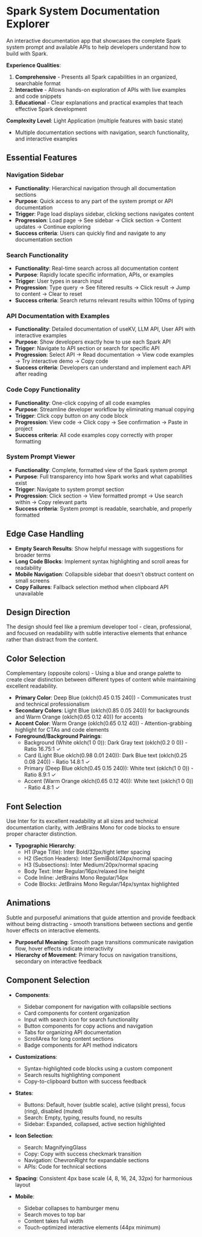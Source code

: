 # Spark System Documentation Explorer

An interactive documentation app that showcases the complete Spark system prompt and available APIs to help developers understand how to build with Spark.

**Experience Qualities**:
1. **Comprehensive** - Presents all Spark capabilities in an organized, searchable format
2. **Interactive** - Allows hands-on exploration of APIs with live examples and code snippets
3. **Educational** - Clear explanations and practical examples that teach effective Spark development

**Complexity Level**: Light Application (multiple features with basic state)
- Multiple documentation sections with navigation, search functionality, and interactive examples

## Essential Features

### Navigation Sidebar
- **Functionality**: Hierarchical navigation through all documentation sections
- **Purpose**: Quick access to any part of the system prompt or API documentation
- **Trigger**: Page load displays sidebar, clicking sections navigates content
- **Progression**: Load page → See sidebar → Click section → Content updates → Continue exploring
- **Success criteria**: Users can quickly find and navigate to any documentation section

### Search Functionality
- **Functionality**: Real-time search across all documentation content
- **Purpose**: Rapidly locate specific information, APIs, or examples
- **Trigger**: User types in search input
- **Progression**: Type query → See filtered results → Click result → Jump to content → Clear to reset
- **Success criteria**: Search returns relevant results within 100ms of typing

### API Documentation with Examples
- **Functionality**: Detailed documentation of useKV, LLM API, User API with interactive examples
- **Purpose**: Show developers exactly how to use each Spark API
- **Trigger**: Navigate to API section or search for specific API
- **Progression**: Select API → Read documentation → View code examples → Try interactive demo → Copy code
- **Success criteria**: Developers can understand and implement each API after reading

### Code Copy Functionality
- **Functionality**: One-click copying of all code examples
- **Purpose**: Streamline developer workflow by eliminating manual copying
- **Trigger**: Click copy button on any code block
- **Progression**: View code → Click copy → See confirmation → Paste in project
- **Success criteria**: All code examples copy correctly with proper formatting

### System Prompt Viewer
- **Functionality**: Complete, formatted view of the Spark system prompt
- **Purpose**: Full transparency into how Spark works and what capabilities exist
- **Trigger**: Navigate to system prompt section
- **Progression**: Click section → View formatted prompt → Use search within → Copy relevant parts
- **Success criteria**: System prompt is readable, searchable, and properly formatted

## Edge Case Handling
- **Empty Search Results**: Show helpful message with suggestions for broader terms
- **Long Code Blocks**: Implement syntax highlighting and scroll areas for readability
- **Mobile Navigation**: Collapsible sidebar that doesn't obstruct content on small screens
- **Copy Failures**: Fallback selection method when clipboard API unavailable

## Design Direction
The design should feel like a premium developer tool - clean, professional, and focused on readability with subtle interactive elements that enhance rather than distract from the content.

## Color Selection
Complementary (opposite colors) - Using a blue and orange palette to create clear distinction between different types of content while maintaining excellent readability.

- **Primary Color**: Deep Blue (oklch(0.45 0.15 240)) - Communicates trust and technical professionalism
- **Secondary Colors**: Light Blue (oklch(0.85 0.05 240)) for backgrounds and Warm Orange (oklch(0.65 0.12 40)) for accents
- **Accent Color**: Warm Orange (oklch(0.65 0.12 40)) - Attention-grabbing highlight for CTAs and code elements
- **Foreground/Background Pairings**: 
  - Background (White oklch(1 0 0)): Dark Gray text (oklch(0.2 0 0)) - Ratio 16.75:1 ✓
  - Card (Light Blue oklch(0.98 0.01 240)): Dark Blue text (oklch(0.25 0.08 240)) - Ratio 14.8:1 ✓
  - Primary (Deep Blue oklch(0.45 0.15 240)): White text (oklch(1 0 0)) - Ratio 8.9:1 ✓
  - Accent (Warm Orange oklch(0.65 0.12 40)): White text (oklch(1 0 0)) - Ratio 4.8:1 ✓

## Font Selection
Use Inter for its excellent readability at all sizes and technical documentation clarity, with JetBrains Mono for code blocks to ensure proper character distinction.

- **Typographic Hierarchy**: 
  - H1 (Page Title): Inter Bold/32px/tight letter spacing
  - H2 (Section Headers): Inter SemiBold/24px/normal spacing
  - H3 (Subsections): Inter Medium/20px/normal spacing
  - Body Text: Inter Regular/16px/relaxed line height
  - Code Inline: JetBrains Mono Regular/14px
  - Code Blocks: JetBrains Mono Regular/14px/syntax highlighted

## Animations
Subtle and purposeful animations that guide attention and provide feedback without being distracting - smooth transitions between sections and gentle hover effects on interactive elements.

- **Purposeful Meaning**: Smooth page transitions communicate navigation flow, hover effects indicate interactivity
- **Hierarchy of Movement**: Primary focus on navigation transitions, secondary on interactive feedback

## Component Selection
- **Components**: 
  - Sidebar component for navigation with collapsible sections
  - Card components for content organization
  - Input with search icon for search functionality
  - Button components for copy actions and navigation
  - Tabs for organizing API documentation
  - ScrollArea for long content sections
  - Badge components for API method indicators

- **Customizations**: 
  - Syntax-highlighted code blocks using a custom component
  - Search results highlighting component
  - Copy-to-clipboard button with success feedback

- **States**: 
  - Buttons: Default, hover (subtle scale), active (slight press), focus (ring), disabled (muted)
  - Search: Empty, typing, results found, no results
  - Sidebar: Expanded, collapsed, active section highlighted

- **Icon Selection**: 
  - Search: MagnifyingGlass
  - Copy: Copy with success checkmark transition
  - Navigation: ChevronRight for expandable sections
  - APIs: Code for technical sections

- **Spacing**: Consistent 4px base scale (4, 8, 16, 24, 32px) for harmonious layout

- **Mobile**: 
  - Sidebar collapses to hamburger menu
  - Search moves to top bar
  - Content takes full width
  - Touch-optimized interactive elements (44px minimum)